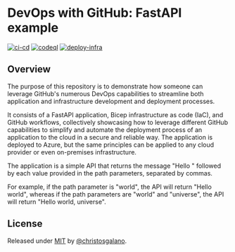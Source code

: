 # DevOps with GitHub: FastAPI example

[![ci-cd](https://github.com/christosgalano/devops-with-github-example/actions/workflows/ci_cd.yaml/badge.svg?branch=main&event=push)](https://github.com/christosgalano/devops-with-github-example/actions/workflows/ci_cd.yaml)
[![codeql](https://github.com/christosgalano/devops-with-github-example/actions/workflows/codeql.yaml/badge.svg?branch=main&event=push)](https://github.com/christosgalano/devops-with-github-example/actions/workflows/codeql.yaml)
[![deploy-infra](https://github.com/christosgalano/devops-with-github-example/actions/workflows/deploy_infra.yaml/badge.svg?branch=main&event=workflow_dispatch)](https://github.com/christosgalano/devops-with-github-example/actions/workflows/deploy_infra.yaml)

## Overview

The purpose of this repository is to demonstrate how someone can leverage GitHub's numerous DevOps capabilities to streamline both application and infrastructure development and deployment processes.

It consists of a FastAPI application, Bicep infrastructure as code (IaC), and GitHub workflows, collectively showcasing how to leverage different GitHub capabilities to simplify and automate the deployment process of an application to the cloud in a secure and reliable way. The application is deployed to Azure, but the same principles can be applied to any cloud provider or even on-premises infrastructure.

The application is a simple API that returns the message "Hello " followed by each value provided in the path parameters, separated by commas.

For example, if the path parameter is "world", the API will return "Hello world", whereas if the path parameters are "world" and "universe", the API will return "Hello world, universe".

## License

Released under [MIT](/LICENSE) by [@christosgalano](https://github.com/christosgalano).
